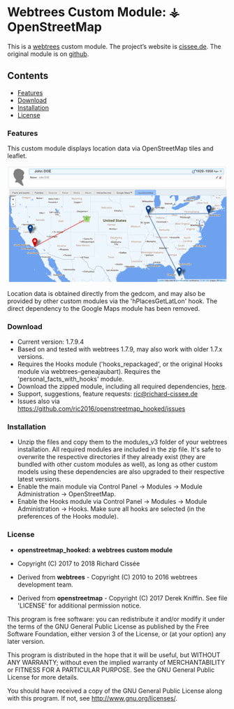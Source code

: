 
# Webtrees Custom Module: ⚶ OpenStreetMap

This is a [webtrees](https://www.webtrees.net/) custom module. 
The project’s website is [cissee.de](https://cissee.de). 
The original module is on [github](https://github.com/dkniffin/webtrees-openstreetmap).

## Contents

* [Features](#features)
* [Download](#download)
* [Installation](#installation)
* [License](#license)

### Features<a name="features"/>

This custom module displays location data via OpenStreetMap tiles and leaflet.

![Screenshot](screenshot.png)

Location data is obtained directly from the gedcom, and may also be provided by other custom modules via the 'hPlacesGetLatLon' hook. The direct dependency to the Google Maps module has been removed.  

### Download<a name="download"/>

* Current version: 1.7.9.4
* Based on and tested with webtrees 1.7.9, may also work with older 1.7.x versions.
* Requires the Hooks module ('hooks_repackaged', or the original Hooks module via webtrees-geneajaubart). Requires the 'personal_facts_with_hooks' module.
* Download the zipped module, including all required dependencies, [here](https://cissee.de/cissee.webtrees.custom.models.latest.zip).
* Support, suggestions, feature requests: <ric@richard-cissee.de>
* Issues also via <https://github.com/ric2016/openstreetmap_hooked/issues>

### Installation

* Unzip the files and copy them to the modules_v3 folder of your webtrees installation. All required modules are included in the zip file. It's safe to overwrite the respective directories if they already exist (they are bundled with other custom modules as well), as long as other custom models using these dependencies are also upgraded to their respective latest versions.
* Enable the main module via Control Panel -> Modules -> Module Administration -> OpenStreetMap.
* Enable the Hooks module via Control Panel -> Modules -> Module Administration -> Hooks. Make sure all hooks are selected (in the preferences of the Hooks module).				

### License<a name="license"/>

* **openstreetmap_hooked: a webtrees custom module**
* Copyright (C) 2017 to 2018 Richard Cissée

* Derived from **webtrees** - Copyright (C) 2010 to 2016  webtrees development team.
* Derived from **openstreetmap** - Copyright (C) 2017 Derek Kniffin. See file 'LICENSE' for additional permission notice.


This program is free software: you can redistribute it and/or modify
it under the terms of the GNU General Public License as published by
the Free Software Foundation, either version 3 of the License, or
(at your option) any later version.

This program is distributed in the hope that it will be useful,
but WITHOUT ANY WARRANTY; without even the implied warranty of
MERCHANTABILITY or FITNESS FOR A PARTICULAR PURPOSE. See the
GNU General Public License for more details.

You should have received a copy of the GNU General Public License
along with this program. If not, see <http://www.gnu.org/licenses/>.
